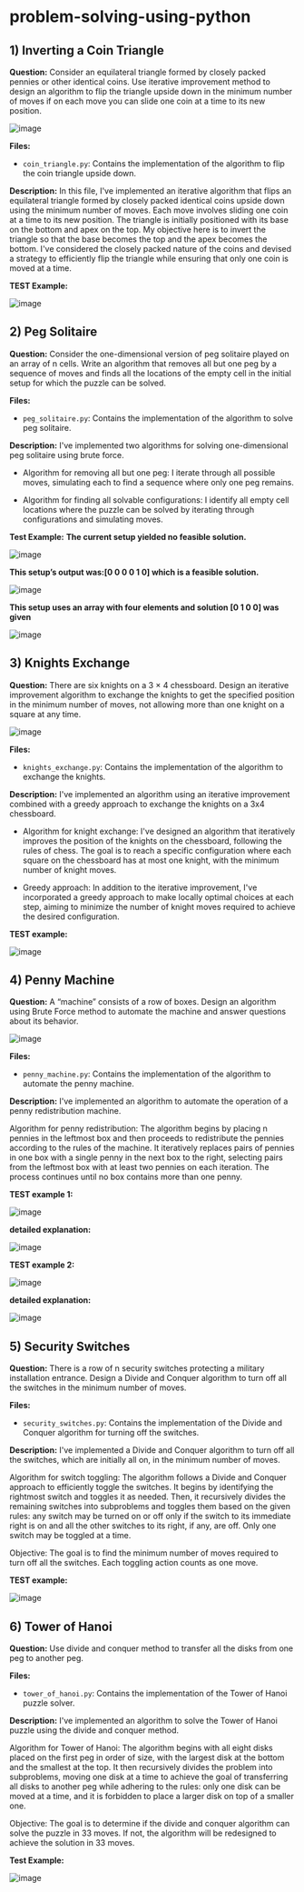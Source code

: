 # problem-solving-using-python

## 1) Inverting a Coin Triangle

**Question:**
Consider an equilateral triangle formed by closely packed pennies or other identical coins. Use iterative improvement method to design an algorithm to flip the triangle upside down in the minimum number of moves if on each move you can slide one coin at a time to its new position.

![image](https://github.com/nouran555/problem-solving-using-python/assets/129008133/bceeda6d-4baf-48f6-bc14-f6c1fee22371)

**Files:**
- `coin_triangle.py`: Contains the implementation of the algorithm to flip the coin triangle upside down.

**Description:**
In this file, I've implemented an iterative algorithm that flips an equilateral triangle formed by closely packed identical coins upside down using the minimum number of moves. Each move involves sliding one coin at a time to its new position. The triangle is initially positioned with its base on the bottom and apex on the top. My objective here is to invert the triangle so that the base becomes the top and the apex becomes the bottom. I've considered the closely packed nature of the coins and devised a strategy to efficiently flip the triangle while ensuring that only one coin is moved at a time.


**TEST Example:**

![image](https://github.com/nouran555/problem-solving-using-python/assets/129008133/c2c7e310-2df6-4e72-a959-e8b354447a60)


## 2) Peg Solitaire

**Question:**
Consider the one-dimensional version of peg solitaire played on an array of n cells. Write an algorithm that removes all but one peg by a sequence of moves and finds all the locations of the empty cell in the initial setup for which the puzzle can be solved.

**Files:**
- `peg_solitaire.py`: Contains the implementation of the algorithm to solve peg solitaire.

**Description:**
I've implemented two algorithms for solving one-dimensional peg solitaire using brute force.

- Algorithm for removing all but one peg: I iterate through all possible moves, simulating each to find a sequence where only one peg remains.

- Algorithm for finding all solvable configurations: I identify all empty cell locations where the puzzle can be solved by iterating through configurations and simulating moves.

**Test Example:**
**The current setup yielded no feasible solution.**

![image](https://github.com/nouran555/problem-solving-using-python/assets/129008133/0906f17e-d658-4866-a3df-2560e94863de)

**This setup’s output was:[0 0 0 0 1 0] which is a feasible solution.**

![image](https://github.com/nouran555/problem-solving-using-python/assets/129008133/6db8e0a0-7948-4ab3-92b6-0544bebd13ec)

**This setup uses an array with four elements and solution [0 1 0 0] was given**

![image](https://github.com/nouran555/problem-solving-using-python/assets/129008133/6fc654d8-cfee-4088-963e-b7ba24a18102)



## 3) Knights Exchange

**Question:**
There are six knights on a 3 × 4 chessboard. Design an iterative improvement algorithm to exchange the knights to get the specified position in the minimum number of moves, not allowing more than one knight on a square at any time.

![image](https://github.com/nouran555/problem-solving-using-python/assets/129008133/4263e250-f6f0-4f24-b377-daa0848ca5ef)

**Files:**
- `knights_exchange.py`: Contains the implementation of the algorithm to exchange the knights.

**Description:**
I've implemented an algorithm using an iterative improvement combined with a greedy approach to exchange the knights on a 3x4 chessboard.

- Algorithm for knight exchange: I've designed an algorithm that iteratively improves the position of the knights on the chessboard, following the rules of chess. The goal is to reach a specific configuration where each square on the chessboard has at most one knight, with the minimum number of knight moves.
  
- Greedy approach: In addition to the iterative improvement, I've incorporated a greedy approach to make locally optimal choices at each step, aiming to minimize the number of knight moves required to achieve the desired configuration.


**TEST example:**

![image](https://github.com/nouran555/problem-solving-using-python/assets/129008133/e01dcf7a-3efc-411c-8801-700f7376e666)


## 4) Penny Machine

**Question:**
A “machine” consists of a row of boxes. Design an algorithm using Brute Force method to automate the machine and answer questions about its behavior.

![image](https://github.com/nouran555/problem-solving-using-python/assets/129008133/c8906fa4-dc23-4a6b-8152-270f579232d4)

**Files:**
- `penny_machine.py`: Contains the implementation of the algorithm to automate the penny machine.

**Description:**
I've implemented an algorithm to automate the operation of a penny redistribution machine.

Algorithm for penny redistribution: The algorithm begins by placing n pennies in the leftmost box and then proceeds to redistribute the pennies according to the rules of the machine. It iteratively replaces pairs of pennies in one box with a single penny in the next box to the right, selecting pairs from the leftmost box with at least two pennies on each iteration. The process continues until no box contains more than one penny.


**TEST example 1:**

![image](https://github.com/nouran555/problem-solving-using-python/assets/129008133/4bc2d938-d585-4277-8aee-4ec874357aa6)

**detailed explanation:**


![image](https://github.com/nouran555/problem-solving-using-python/assets/129008133/9698528a-5d51-4082-8897-f2a3b185e125)

**TEST example 2:**


![image](https://github.com/nouran555/problem-solving-using-python/assets/129008133/82fd9e89-f45a-47e5-9070-8b060cbc85f1)

**detailed explanation:**


![image](https://github.com/nouran555/problem-solving-using-python/assets/129008133/1cc70756-b35a-4b65-b368-7c71fc44a7b8)


## 5) Security Switches

**Question:**
There is a row of n security switches protecting a military installation entrance. Design a Divide and Conquer algorithm to turn off all the switches in the minimum number of moves.

**Files:**
- `security_switches.py`: Contains the implementation of the Divide and Conquer algorithm for turning off the switches.

**Description:**
I've implemented a Divide and Conquer algorithm to turn off all the switches, which are initially all on, in the minimum number of moves.

Algorithm for switch toggling: The algorithm follows a Divide and Conquer approach to efficiently toggle the switches. It begins by identifying the rightmost switch and toggles it as needed. Then, it recursively divides the remaining switches into subproblems and toggles them based on the given rules: any switch may be turned on or off only if the switch to its immediate right is on and all the other switches to its right, if any, are off. Only one switch may be toggled at a time.

Objective: The goal is to find the minimum number of moves required to turn off all the switches. Each toggling action counts as one move.


**TEST example:**


![image](https://github.com/nouran555/problem-solving-using-python/assets/129008133/31d8c250-386b-418b-966a-96d3c61faf32)



## 6) Tower of Hanoi

**Question:**
Use divide and conquer method to transfer all the disks from one peg to another peg.


**Files:**
- `tower_of_hanoi.py`: Contains the implementation of the Tower of Hanoi puzzle solver.

**Description:**
I've implemented an algorithm to solve the Tower of Hanoi puzzle using the divide and conquer method.

Algorithm for Tower of Hanoi: The algorithm begins with all eight disks placed on the first peg in order of size, with the largest disk at the bottom and the smallest at the top. It then recursively divides the problem into subproblems, moving one disk at a time to achieve the goal of transferring all disks to another peg while adhering to the rules: only one disk can be moved at a time, and it is forbidden to place a larger disk on top of a smaller one.

Objective: The goal is to determine if the divide and conquer algorithm can solve the puzzle in 33 moves. If not, the algorithm will be redesigned to achieve the solution in 33 moves.


**Test Example:**

![image](https://github.com/nouran555/problem-solving-using-python/assets/129008133/a30c9294-8c4d-4b0d-b54e-3e450080de2e)







